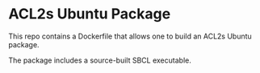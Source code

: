 # ACL2s Ubuntu Package

This repo contains a Dockerfile that allows one to build an ACL2s Ubuntu package.

The package includes a source-built SBCL executable.
